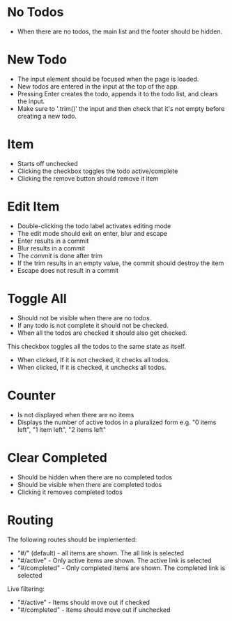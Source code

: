 # No Todos
- When there are no todos, the main list and the footer should be hidden.

# New Todo
- The input element should be focused when the page is loaded. 
- New todos are entered in the input at the top of the app. 
- Pressing Enter creates the todo, appends it to the todo list, and clears the input. 
- Make sure to '.trim()' the input and then check that it's not empty before creating a new todo. 

# Item
- Starts off unchecked
- Clicking the checkbox toggles the todo active/complete
- Clicking the remove button should remove it item

# Edit Item
- Double-clicking the todo label activates editing mode
- The edit mode should exit on enter, blur and escape
- Enter results in a commit
- Blur results in a commit
- The *commit* is done after trim
- If the trim results in an empty value, the commit should destroy the item
- Escape does not result in a commit

# Toggle All
- Should not be visible when there are no todos.
- If any todo is not complete it should not be checked.
- When all the todos are checked it should also get checked.

This checkbox toggles all the todos to the same state as itself. 
- When clicked, If it is not checked, it checks all todos.
- When clicked, If it is checked, it unchecks all todos.

# Counter
- Is not displayed when there are no items
- Displays the number of active todos in a pluralized form e.g. "0 items left", "1 item left", "2 items left"

# Clear Completed
- Should be hidden when there are no completed todos
- Should be visible when there are completed todos
- Clicking it removes completed todos 

# Routing
The following routes should be implemented: 
- "#/" (default) - all items are shown. The all link is selected
- "#/active" - Only active items are shown. The active link is selected
- "#/completed" - Only completed items are shown. The completed link is selected

Live filtering:
- "#/active" - Items should move out if checked
- "#/completed" - Items should move out if unchecked